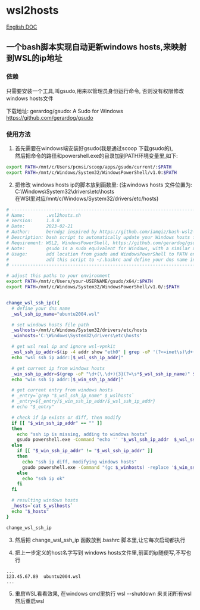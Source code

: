 # wsl2hosts
[English DOC](README.md)
## 一个bash脚本实现自动更新windows hosts,来映射到WSL的ip地址

### 依赖
只需要安装一个工具,叫gsudo,用来以管理员身份运行命令, 否则没有权限修改windows hosts文件

下载地址:
gerardog/gsudo: A Sudo for Windows  
https://github.com/gerardog/gsudo

### 使用方法

1. 首先需要在windows端安装好gsudo(我是通过scoop 下载gsudo的),   
然后把命令的路径和powershell.exe的目录加到PATH环境变量里,如下:
```bash
export PATH=/mnt/c/Users/pcmsi/scoop/apps/gsudo/current/:$PATH
export PATH=/mnt/c/Windows/System32/WindowsPowerShell/v1.0:$PATH
```

2. 把修改 windows hosts ip的脚本放到函数里: 
(注windows hosts 文件位置为: C:\Windows\System32\drivers\etc\hosts  
在WSl里对应/mnt/c/Windows/System32/drivers/etc/hosts)

```bash
# --------------------------------------------------------------------------------------------------
# Name:        .wsl2hosts.sh
# Version:     1.0.0
# Date:        2023-02-21
# Author:      berndgz inspired by https://github.com/iamqiz/bash-wsl2-host
# Description: bash script to automatically update your Windows hosts file with the WSL2 VM IP addr.
# Requirement: WSL2, WindowsPowerShell, https://github.com/gerardog/gsudo, elevated privileges.
# Note:        gsudo is a sudo equivalent for Windows, with a similar user-experience.
# Usage:       add location from gsudo and WindowsPowerShell to PATH environment variable.
#              add this script to ~/.bashrc and define your dns name in '_wsl_ssh_ip_name' variable.
# --------------------------------------------------------------------------------------------------

# adjust this paths to your environment
export PATH=/mnt/c/Users/your-USERNAME/gsudo/x64/:$PATH
export PATH=/mnt/c/Windows/System32/WindowsPowerShell/v1.0/:$PATH


change_wsl_ssh_ip(){
  # define your dns name
  _wsl_ssh_ip_name="ubuntu2004.wsl"

  # set windows hosts file path
  _wslhosts=/mnt/c/Windows/System32/drivers/etc/hosts
  _winhosts='C:\Windows\System32\drivers\etc\hosts'

  # get wsl real ip and ignore wsl-vpnkit
  _wsl_ssh_ip_addr=$(ip -4 addr show "eth0" | grep -oP '(?<=inet\s)\d+(\.\d+){3}' | head -1)
  echo "wsl ssh ip addr:[$_wsl_ssh_ip_addr]"

  # get current ip from windows hosts
  _win_ssh_ip_addr=$(grep -oP "\d+(\.\d+){3}(?=\s*$_wsl_ssh_ip_name)" $_wslhosts)
  echo "win ssh ip addr:[$_win_ssh_ip_addr]"

  # get current entry from windows hosts
  # _entry=`grep "$_wsl_ssh_ip_name" $_wslhosts`
  # _entry=${_entry/$_win_ssh_ip_addr/$_wsl_ssh_ip_addr}
  # echo "$_entry"

  # check if ip exists or diff, then modify
  if [[ "$_win_ssh_ip_addr" == "" ]]
  then
    echo "ssh ip is missing, adding to windows hosts"
    gsudo powershell.exe -Command "echo '' '$_wsl_ssh_ip_addr  $_wsl_ssh_ip_name' | out-file -encoding ASCII $_winhosts -append"
  else
    if [[ "$_win_ssh_ip_addr" != "$_wsl_ssh_ip_addr" ]]
    then
      echo "ssh ip diff, modifying windows hosts"
      gsudo powershell.exe -Command "(gc $_winhosts) -replace '$_win_ssh_ip_addr', '$_wsl_ssh_ip_addr' | out-file -encoding ASCII $_winhosts"
    else
      echo "ssh ip ok"
    fi
  fi

  # resulting windows hosts
  _hosts=`cat $_wslhosts`
  echo "$_hosts"
}

change_wsl_ssh_ip

```

3. 然后把 change_wsl_ssh_ip 函数放到.bashrc 脚本里,让它每次启动都执行

4. 把上一步定义的host名字写到 windows hosts文件里,前面的ip随便写,不写也行

```text
...
123.45.67.89  ubuntu2004.wsl 
...
```

5. 重启WSL看看效果,
在windows cmd里执行 wsl --shutdown 来关闭所有wsl
然后重启wsl
